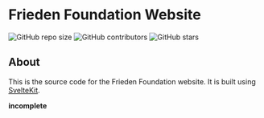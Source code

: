 # Frieden Foundation Website
![GitHub repo size](https://img.shields.io/github/repo-size/Zaydo123/frieden)
![GitHub contributors](https://img.shields.io/github/contributors/Zaydo123/frieden)
![GitHub stars](https://img.shields.io/github/stars/Zaydo123/frieden)

## About
This is the source code for the Frieden Foundation website. It is built using [SvelteKit](https://kit.svelte.dev/).

__incomplete__

